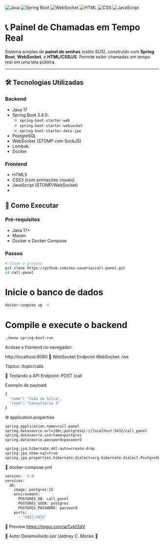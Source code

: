 ![Java](https://img.shields.io/badge/Java-17-red?logo=java&style=flat-square)
![Spring Boot](https://img.shields.io/badge/Spring%20Boot-3.4-brightgreen?logo=springboot&style=flat-square)
![WebSocket](https://img.shields.io/badge/WebSocket-Enabled-blueviolet?logo=websockets&style=flat-square)
![HTML](https://img.shields.io/badge/HTML-5-orange?logo=html5&style=flat-square)
![CSS](https://img.shields.io/badge/CSS-3-blue?logo=css3&style=flat-square)
![JavaScript](https://img.shields.io/badge/JavaScript-ES6-yellow?logo=javascript&style=flat-square)


# 📞 Painel de Chamadas em Tempo Real

Sistema simples de **painel de senhas** (estilo SUS), construído com **Spring Boot**, **WebSocket**, e **HTML/CSS/JS**. Permite exibir chamadas em tempo real em uma tela pública.

---

## 🛠️ Tecnologias Utilizadas

### Backend
- Java 17
- Spring Boot 3.4.5:
  - `spring-boot-starter-web`
  - `spring-boot-starter-websocket`
  - `spring-boot-starter-data-jpa`
- PostgreSQL
- WebSocket (STOMP com SockJS)
- Lombok
- Docker

### Frontend
- HTML5
- CSS3 (com animações visuais)
- JavaScript (STOMP/WebSocket)
- 
## 🚀 Como Executar

### Pré-requisitos
- Java 17+
- Maven
- Docker e Docker Compose

### Passos

```bash
# Clone o projeto
git clone https://github.com/seu-usuario/call-panel.git
cd call-panel
```
# Inicie o banco de dados
```bash
docker-compose up -d
```
# Compile e execute o backend
```bash
./mvnw spring-boot:run
```
Acesse o frontend no navegador:

http://localhost:8080
📡 WebSocket
Endpoint WebSocket: /ws

Tópico: /topic/calls

🧪 Testando a API
Endpoint: POST /call

Exemplo de payload:
```bash
{
  "name": "João da Silva",
  "room": "Consultório 3"
}
```

⚙️ application.properties
```bash
spring.application.name=call-panel
spring.datasource.url=jdbc:postgresql://localhost:5432/call_panel
spring.datasource.username=postgres
spring.datasource.password=password

spring.jpa.hibernate.ddl-auto=create-drop
spring.jpa.show-sql=true
spring.jpa.properties.hibernate.dialect=org.hibernate.dialect.PostgreSQLDialect
```

🐳 docker-compose.yml
```bash
version: '3.8'
services:
  db:
    image: postgres:15
    environment:
      POSTGRES_DB: call_panel
      POSTGRES_USER: postgres
      POSTGRES_PASSWORD: password
    ports:
      - "5432:5432"
```
📸 Preview
https://imgur.com/a/Cxkf2dV

👤 Autor
Desenvolvido por Uedney C. Morais 🚀
